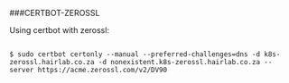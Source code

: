 ###CERTBOT-ZEROSSL


Using certbot with zerossl:


```

$ sudo certbot certonly --manual --preferred-challenges=dns -d k8s-zerossl.hairlab.co.za -d nonexistent.k8s-zerossl.hairlab.co.za --server https://acme.zerossl.com/v2/DV90


```